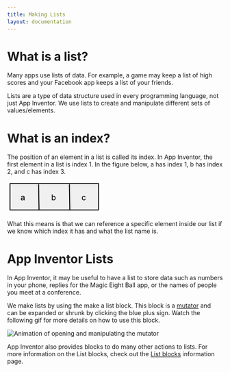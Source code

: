 ```yaml
---
title: Making Lists
layout: documentation
---
```


# What is a list?

Many apps use lists of data. For example, a game may keep a list of high scores and your Facebook app keeps a list of your friends.

Lists are a type of data structure used in every programming language, not just App Inventor. We use lists to create and manipulate different sets of values/elements.

# What is an index?

The position of an element in a list is called its index. In App Inventor, the first element in a list is index 1. In the figure below, a has index 1, b has index 2, and c has index 3.

![An example list containing the elements a, b, and c](images/List.png)

What this means is that we can reference a specific element inside our list if we know which index it has and what the list name is.

# App Inventor Lists

In App Inventor, it may be useful to have a list to store data such as numbers in your phone, replies for the Magic Eight Ball app, or the names of people you meet at a conference.

We make lists by using the make a list block. This block is a [mutator](mutators.html) and can be expanded or shrunk by clicking the blue plus sign. Watch the following gif for more details on how to use this block.

![Animation of opening and manipulating the mutator](images/makealist.gif)

App Inventor also provides blocks to do many other actions to lists. For more information on the List blocks, check out the [List blocks](../blocks/lists.html) information page.
